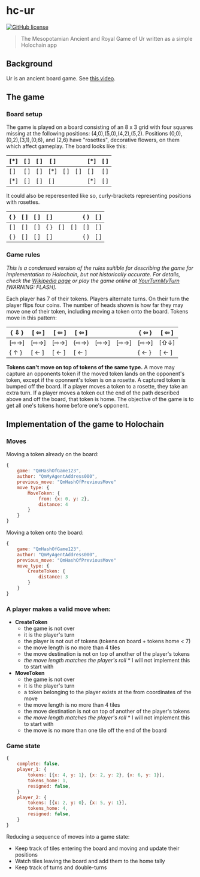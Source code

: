 # hc-ur

[![GitHub license](https://img.shields.io/github/license/qubist/hc-ur.svg)](https://github.com/qubist/hc-ur/blob/master/LICENSE.txt)

> The Mesopotamian Ancient and Royal Game of Ur written as a simple Holochain app

## Background

Ur is an ancient board game. See [this video](https://www.youtube.com/watch?v=WZskjLq040I).

## The game
### Board setup

The game is played on a board consisting of an 8 x 3 grid with four squares missing at the following positions: (4,0),(5,0),(4,2),(5,2). Positions (0,0),(0,2),(3,1),(0,6), and (2,6) have "rosettes", decorative flowers, on them which affect gameplay. The board looks like this:

| [\*] | [ ] | [ ] | [ ]  |     |     | [\*] | [ ] |
|------|-----|-----|------|-----|-----|------|-----|
| [ ]  | [ ] | [ ] | [\*] | [ ] | [ ] | [ ]  | [ ] |
| [\*] | [ ] | [ ] | [ ]  |     |     | [\*] | [ ] |

It could also be reperesented like so, curly-brackets representing positions with rosettes.

| { } | [ ] | [ ] | [ ] |     |     | { } | [ ] |
|-----|-----|-----|-----|-----|-----|-----|-----|
| [ ] | [ ] | [ ] | { } | [ ] | [ ] | [ ] | [ ] |
| { } | [ ] | [ ] | [ ] |     |     | { } | [ ] |

### Game rules

*This is a condensed version of the rules suitible for describing the game for implementation to Holochain, but not historically accurate. For details, check the [Wikipedia page](https://en.wikipedia.org/wiki/Royal_Game_of_Ur) or play the game online at [YourTurnMyTurn](https://www.yourturnmyturn.com/java/ur/index.php) [WARNING: FLASH].*

Each player has 7 of their tokens. Players alternate turns. On their turn the player flips four coins. The number of heads shown is how far they may move one of their token, including moving a token onto the board. Tokens move in this pattern:

| { ⇩ }  | [ ⇦ ]  | [ ⇦ ]  | [ ⇦ ]  |      |      | { ⇦ }  | [ ⇦ ]  |
|--------|--------|--------|--------|------|------|--------|--------|
| [⇨→]   | [⇨→]   | [⇨→]   | {⇨→}   | [⇨→] | [⇨→] | [⇨→]   | [⇧↓]   |
| { ↑ }  | [ ← ]  | [ ← ]  | [ ← ]  |      |      | { ← }  | [ ← ]  |

**Tokens can't move on top of tokens of the same type.** A move may capture an opponents token if the moved token lands on the opponent's token, except if the oponnent's token is on a rosette. A captured token is bumped off the board. If a player moves a token to a rosette, they take an extra turn. If a player moves a token out the end of the path described above and off the board, that token is home. The objective of the game is to get all one's tokens home before one's opponent.

## Implementation of the game to Holochain

### Moves

Moving a token already on the board:
```javascript
{
    game: "QmHashOfGame123",
    author: "QmMyAgentAddress000",
    previous_move: "QmHashOfPreviousMove"
    move_type: {
        MoveToken: {
            from: {x: 0, y: 2},
            distance: 4
        }
    }
}
```
Moving a token onto the board:
```javascript
{
    game: "QmHashOfGame123",
    author: "QmMyAgentAddress000",
    previous_move: "QmHashOfPreviousMove"
    move_type: {
        CreateToken: {
            distance: 3
        }
    }
}
```

### A player makes a valid move when:

* **CreateToken**
  * the game is not over
  * it is the player's turn
  * the player is not out of tokens (tokens on board + tokens home < 7)
  * the move length is no more than 4 tiles
  * the move destination is not on top of another of the player's tokens
  * *the move length matches the player's roll* \* I will not implement this to start with
* **MoveToken**
  * the game is not over
  * it is the player's turn
  * a token belonging to the player exists at the from coordinates of the move
  * the move length is no more than 4 tiles
  * the move destination is not on top of another of the player's tokens
  * *the move length matches the player's roll* \* I will not implement this to start with
  * the move is no more than one tile off the end of the board

### Game state

```javascript
{
    complete: false,
    player_1: {
        tokens: [{x: 4, y: 1}, {x: 2, y: 2}, {x: 6, y: 1}],
        tokens_home: 1,
        resigned: false,
    }
    player_2: {
        tokens: [{x: 2, y: 0}, {x: 5, y: 1}],
        tokens_home: 4,
        resigned: false,
    }
}
```

Reducing a sequence of moves into a game state:

* Keep track of tiles entering the board and moving and update their positions
* Watch tiles leaving the board and add them to the home tally
* Keep track of turns and double-turns
